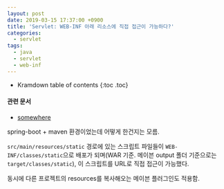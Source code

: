 ```yaml
---
layout: post
date: 2019-03-15 17:37:00 +0900
title: 'Servlet: WEB-INF 아래 리소스에 직접 접근이 가능하다?'
categories:
  - servlet
tags:
  - java
  - servlet
  - web-inf
---
```


* Kramdown table of contents
{:toc .toc}

#### 관련 문서

- [somewhere](/somewhere)

spring-boot + maven 환경이었는데 어떻게 한건지는 모름.

`src/main/resources/static` 경로에 있는 스크립트 파일들이 `WEB-INF/classes/static`으로 배포가 되며(WAR 기준. 메이븐 output 폴더 기준으로는 `target/classes/static`), 이 스크립트를 URL로 직접 접근이 가능했다.

동시에 다른 프로젝트의 resources를 복사해오는 메이븐 플러그인도 적용함.
